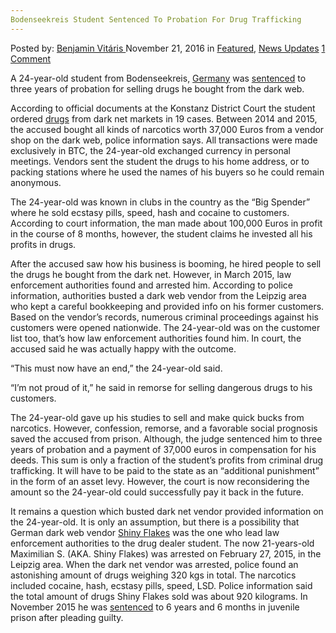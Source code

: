 ```yaml
---
Bodenseekreis Student Sentenced To Probation For Drug Trafficking
---
```

<article class="post-listing post-16508 post type-post status-publish format-standard has-post-thumbnail hentry category-deepdot-news category-news-updates tag-bodenseekreis tag-drug tag-probation tag-sentenced tag-student tag-trafficking">
    <div class="post-inner">
        <span>Posted by: <a href="https://www.deepdotweb.com/author/benjaminvi/" title="">Benjamin Vitáris </a></span>
    <span>November 21, 2016</span>
    <span>in <a href="https://www.deepdotweb.com/category/deepdot-news/" rel="category tag">Featured</a>, <a href="https://www.deepdotweb.com/category/news-updates/" rel="category tag">News Updates</a></span>
    <span><a href="https://www.deepdotweb.com/2016/11/21/bodenseekreis-student-sentenced-probation-drug-trafficking/#comments">1 Comment</a></span>
    </p>
    <div class="clear"></div>
    <div class="entry">
    <p>A 24-year-old student from Bodenseekreis, <a href="https://www.deepdotweb.com/tag/germany/">Germany</a> was <a href="http://www.suedkurier.de/region/bodenseekreis-oberschwaben/bodenseekreis/Bewaehrungsstrafe-Student-aus-Bodenseekreis-versorgt-Region-mit-Drogen-aus-Darknet;art410936,8989637">sentenced</a> to three years of probation for selling drugs he bought from the dark web.</p>
    <p>According to official documents at the Konstanz District Court the student ordered <a href="https://www.deepdotweb.com/tag/drugs/">drugs</a> from dark net markets in 19 cases. Between 2014 and 2015, the accused bought all kinds of narcotics worth 37,000 Euros from a vendor shop on the dark web, police information says. All transactions were made exclusively in BTC, the 24-year-old exchanged currency in personal meetings. Vendors sent the student the drugs to his home address, or to packing stations where he used the names of his buyers so he could remain anonymous.</p>
    <p>The 24-year-old was known in clubs in the country as the “Big Spender” where he sold ecstasy pills, speed, hash and cocaine to customers. According to court information, the man made about 100,000 Euros in profit in the course of 8 months, however, the student claims he invested all his profits in drugs.</p>
    <p>After the accused saw how his business is booming, he hired people to sell the drugs he bought from the dark net. However, in March 2015, law enforcement authorities found and arrested him. According to police information, authorities busted a dark web vendor from the Leipzig area who kept a careful bookkeeping and provided info on his former customers. Based on the vendor’s records, numerous criminal proceedings against his customers were opened nationwide. The 24-year-old was on the customer list too, that’s how law enforcement authorities found him. In court, the accused said he was actually happy with the outcome.</p>
    <p>&#8220;This must now have an end,&#8221; the 24-year-old said.</p>
    <p>&#8220;I&#8217;m not proud of it,&#8221; he said in remorse for selling dangerous drugs to his customers.</p>
    <p>The 24-year-old gave up his studies to sell and make quick bucks from narcotics. However, confession, remorse, and a favorable social prognosis saved the accused from prison. Although, the judge sentenced him to three years of probation and a payment of 37,000 euros in compensation for his deeds. This sum is only a fraction of the student’s profits from criminal drug trafficking. It will have to be paid to the state as an &#8220;additional punishment&#8221; in the form of an asset levy. However, the court is now reconsidering the amount so the 24-year-old could successfully pay it back in the future.</p>
    <p>It remains a question which busted dark net vendor provided information on the 24-year-old. It is only an assumption, but there is a possibility that German dark web vendor <a href="https://www.deepdotweb.com/2015/03/11/vendor-bust-shiny-flakes-unknown-dutch-vendor/">Shiny Flakes</a> was the one who lead law enforcement authorities to the drug dealer student. The now 21-years-old Maximilian S. (AKA. Shiny Flakes) was arrested on February 27, 2015, in the Leipzig area. When the dark net vendor was arrested, police found an astonishing amount of drugs weighing 320 kgs in total. The narcotics included cocaine, hash, ecstasy pills, speed, LSD. Police information said the total amount of drugs Shiny Flakes sold was about 920 kilograms. In November 2015 he was <a href="https://www.deepdotweb.com/2015/11/07/shiny-flakes-sentenced-to-7-years/">sentenced</a> to 6 years and 6 months in juvenile prison after pleading guilty.</p>
    </div>
    <span style="display:none"><a href="https://www.deepdotweb.com/tag/bodenseekreis/" rel="tag">bodenseekreis</a> <a href="https://www.deepdotweb.com/tag/drug/" rel="tag">drug</a> <a href="https://www.deepdotweb.com/tag/probation/" rel="tag">probation</a> <a href="https://www.deepdotweb.com/tag/sentenced/" rel="tag">sentenced</a> <a href="https://www.deepdotweb.com/tag/student/" rel="tag">student</a> <a href="https://www.deepdotweb.com/tag/trafficking/" rel="tag">trafficking</a></span> <span style="display:none" class="updated">2016-11-21</span>
    <div style="display:none" class="vcard author" itemprop="author" itemscope itemtype="http://schema.org/Person"><strong class="fn" itemprop="name"><a href="https://www.deepdotweb.com/author/benjaminvi/" title="Posts by Benjamin Vitáris" rel="author">Benjamin Vitáris</a></strong></div>
    </div>
</article>

